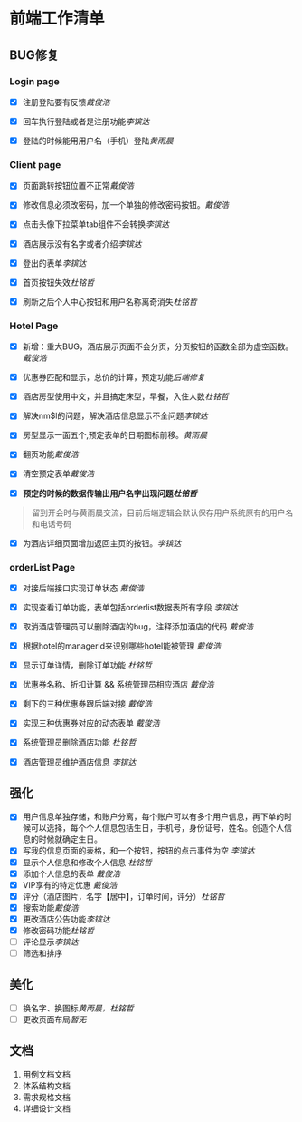 # 前端工作清单

## BUG修复
### Login page

- [x] 注册登陆要有反馈*戴俊浩*

- [x] 回车执行登陆或者是注册功能*李镔达*

- [x] 登陆的时候能用用户名（手机）登陆*黄雨晨*

### Client page

- [x] 页面跳转按钮位置不正常*戴俊浩*

- [x] 修改信息必须改密码，加一个单独的修改密码按钮。*戴俊浩*

- [x] 点击头像下拉菜单tab组件不会转换*李镔达*

- [x] 酒店展示没有名字或者介绍*李镔达*

- [x] 登出的表单*李镔达*

- [x] 首页按钮失效*杜铭哲*

- [x] 刷新之后个人中心按钮和用户名称离奇消失*杜铭哲*

### Hotel Page

- [x] 新增：重大BUG，酒店展示页面不会分页，分页按钮的函数全部为虚空函数。*戴俊浩*

- [x] 优惠券匹配和显示，总价的计算，预定功能*后端修复*

- [x] 酒店房型使用中文，并且搞定床型，早餐，入住人数*杜铭哲*

- [x] 解决nm$l的问题，解决酒店信息显示不全问题*李镔达*

- [x] 房型显示一面五个,预定表单的日期图标前移。*黄雨晨*

- [x] 翻页功能*戴俊浩*

- [x] 清空预定表单*戴俊浩*

- [x] **预定的时候的数据传输出用户名字出现问题*杜铭哲***
> 留到开会时与黄雨晨交流，目前后端逻辑会默认保存用户系统原有的用户名和电话号码

- [x] 为酒店详细页面增加返回主页的按钮。*李镔达*

### orderList Page

- [x] 对接后端接口实现订单状态 *戴俊浩*

- [x] 实现查看订单功能，表单包括orderlist数据表所有字段 *李镔达*

- [x] 取消酒店管理员可以删除酒店的bug，注释添加酒店的代码 *戴俊浩*

- [x] 根据hotel的managerid来识别哪些hotel能被管理 *戴俊浩*

- [x] 显示订单详情，删除订单功能 *杜铭哲*


- [x] 优惠券名称、折扣计算 && 系统管理员相应酒店 *戴俊浩*

- [x] 剩下的三种优惠券跟后端对接  *戴俊浩*

- [x] 实现三种优惠券对应的动态表单  *戴俊浩*

- [x] 系统管理员删除酒店功能 *杜铭哲*

- [x] 酒店管理员维护酒店信息 *李镔达*

  
## 强化

- [x] 用户信息单独存储，和账户分离，每个账户可以有多个用户信息，再下单的时候可以选择，每个个人信息包括生日，手机号，身份证号，姓名。创造个人信息的时候就确定生日。
- [x] 写我的信息页面的表格，和一个按钮，按钮的点击事件为空 *李镔达*
- [x] 显示个人信息和修改个人信息 *杜铭哲*
- [x] 添加个人信息的表单 *戴俊浩*
- [x] VIP享有的特定优惠 *戴俊浩*
- [x] 评分（酒店图片，名字【居中】，订单时间，评分）*杜铭哲*
- [x] 搜索功能*戴俊浩*
- [x] 更改酒店公告功能*李镔达*
- [x] 修改密码功能*杜铭哲*
- [ ] 评论显示*李镔达*
- [ ] 筛选和排序
## 美化
- [ ] 换名字、换图标*黄雨晨，杜铭哲*
- [ ] 更改页面布局*暂无*

## 文档

1. 用例文档文档
2. 体系结构文档
3. 需求规格文档
4. 详细设计文档
